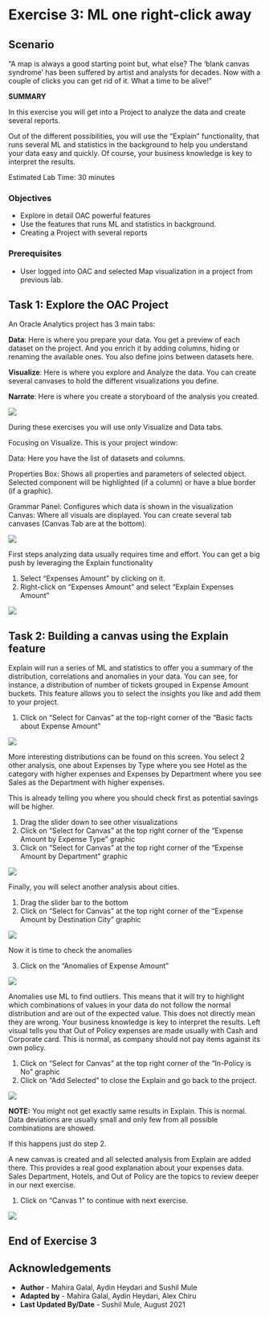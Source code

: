 # Exercise 3: ML one right-click away

## Scenario

“A map is always a good starting point but, what else? The ‘blank canvas syndrome’ has been suffered by artist and analysts for decades. Now with a couple of clicks you can get rid of it. What a time to be alive!”

__SUMMARY__

In this exercise you will get into a Project to analyze the data and create several reports.

Out of the different possibilities, you will use the “Explain” functionality, that runs several ML and statistics in the background to help you understand your data easy and quickly. Of course, your business knowledge is key to interpret the results.

Estimated Lab Time: 30 minutes

### Objectives

* Explore in detail OAC powerful features
* Use the features that runs ML and statistics in background.
* Creating a Project with several reports

### Prerequisites
* User logged into OAC and selected Map visualization in a project from previous lab.

## **Task 1**: Explore the OAC Project


An Oracle Analytics project has 3 main tabs:

**Data**: Here is where you prepare your data. You get a preview of each dataset on the project. And you enrich it by adding columns, hiding or renaming the available ones. You also define joins between datasets here.

**Visualize**: Here is where you explore and Analyze the data.
You can create several canvases to hold the different visualizations you define.

**Narrate**: Here is where you create a storyboard of the analysis you created.

![](images/1_home_page_project.png " ")

During these exercises you will use only Visualize and Data tabs.

Focusing on Visualize. This is your project window:

Data: Here you have the list of datasets and columns.

Properties Box: Shows all properties and parameters of selected object. Selected component will be highlighted (if a column) or have a blue border (if a graphic).

Grammar Panel: Configures which data is shown in the visualization
Canvas: Where all visuals are displayed. You can create several tab canvases (Canvas Tab are at the bottom).

![](images/2_canvas_properties.png " ")


First steps analyzing data usually requires time and effort. You can get a big push by leveraging the Explain functionality
1. Select “Expenses Amount” by clicking on it.
2. Right-click on “Expenses Amount” and select “Explain Expenses Amount”

![](images/3_explain_feature.png " ")

## **Task 2**: Building a canvas using the **Explain** feature



Explain will run a series of ML and statistics to offer you a summary of the distribution, correlations and anomalies in your data.
You can see, for instance, a distribution of number of tickets grouped in Expense Amount buckets.
This feature allows you to select the insights you like and add them to your project.
1. Click on “Select for Canvas” at the top-right corner of the “Basic facts about Expense Amount”

![](images/4_select_for_canvas.png " ")


More interesting distributions can be found on this screen.
You select 2 other analysis, one about Expenses by Type where you see Hotel as the category with higher expenses and
Expenses by Department where you see Sales as the Department with higher expenses.

This is already telling you where you should check first as potential savings will be higher.
1. Drag the slider down to see other visualizations
2. Click on “Select for Canvas” at the top right corner of the “Expense Amount by Expense Type” graphic
3. Click on “Select for Canvas” at the top right corner of the “Expense Amount by Department” graphic

![](images/5_scroll_select.png " ")


Finally, you will select another analysis about cities.
1. Drag the slider bar to the bottom
2. Click on “Select for Canvas” at the top right corner of the “Expense Amount by Destination City” graphic

![](images/5a_select_destination_city.png " ")

Now it is time to check the anomalies

3. Click on the “Anomalies of Expense Amount”

![](images/6_anomoly_expense.png " ")

Anomalies use ML to find outliers. This means that it will try to highlight which combinations of values in your data do not follow the normal distribution and are out of the expected value.
This does not directly mean they are wrong. Your business knowledge is key to interpret the results.
Left visual tells you that Out of Policy expenses are made usually with Cash and Corporate card. This is normal, as company should not pay items against its own policy.
1. Click on “Select for Canvas” at the top right corner of the “In-Policy is No” graphic
2. Click on “Add Selected” to close the Explain and go back to the project.

![](images/7_Add_Selected.png " ")


**NOTE:** You might not get exactly same results in Explain. This is normal. Data deviations are usually small and only few from all possible combinations are showed. 

If this happens just do step 2.


A new canvas is created and all selected analysis from Explain are added there.
This provides a real good explanation about your expenses data.
Sales Department, Hotels, and Out of Policy are the topics to review deeper in our next exercise.
1. Click on “Canvas 1” to continue with next exercise.

![](images/8_select_canvas.png " ")

## End of Exercise 3

## Acknowledgements

- **Author** - Mahira Galal, Aydin Heydari and Sushil Mule
- **Adapted by** -  Mahira Galal, Aydin Heydari, Alex Chiru
- **Last Updated By/Date** - Sushil Mule, August 2021